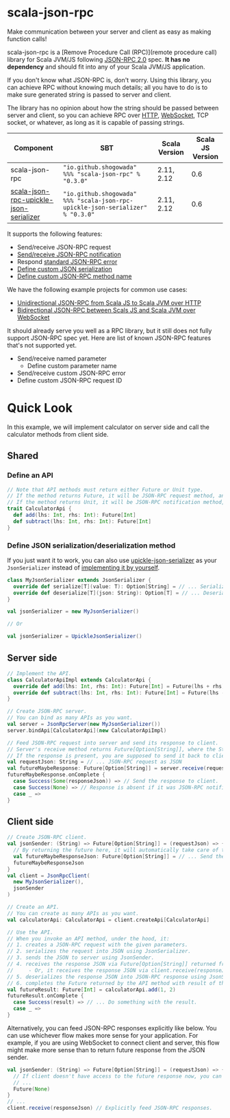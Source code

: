 # scala-json-rpc

Make communication between your server and client as easy as making function calls!

scala-json-rpc is a [Remove Procedure Call (RPC)](remote procedure call) library for Scala JVM/JS following [JSON-RPC 2.0](http://www.jsonrpc.org/specification) spec. **It has no dependency** and should fit into any of your Scala JVM/JS application.

If you don't know what JSON-RPC is, don't worry. Using this library, you can achieve RPC without knowing much details; all you have to do is to make sure generated string is passed to server and client.

The library has no opinion about how the string should be passed between server and client, so you can achieve RPC over [HTTP](examples/e2e), [WebSocket](examples/e2eWebSocket), TCP socket, or whatever, as long as it is capable of passing strings.

|Component|SBT|Scala Version|Scala JS Version|
|---|---|---|---|
|scala-json-rpc|```"io.github.shogowada" %%% "scala-json-rpc" % "0.3.0"```|2.11, 2.12|0.6|
|[scala-json-rpc-upickle-json-serializer](/upickle-json-serializer)|```"io.github.shogowada" %%% "scala-json-rpc-upickle-json-serializer" % "0.3.0"```|2.11, 2.12|0.6|

It supports the following features:

- Send/receive JSON-RPC request
- [Send/receive JSON-RPC notification](/examples/notification)
- Respond [standard JSON-RPC error](http://www.jsonrpc.org/specification#error_object)
- [Define custom JSON serialization](/examples/customJsonSerialization)
- [Define custom JSON-RPC method name](/examples/customMethodName)

We have the following example projects for common use cases:

- [Unidirectional JSON-RPC from Scala JS to Scala JVM over HTTP](examples/e2e)
- [Bidirectional JSON-RPC between Scals JS and Scala JVM over WebSocket](examples/e2eWebSocket)

It should already serve you well as a RPC library, but it still does not fully support JSON-RPC spec yet. Here are list of known JSON-RPC features that's not supported yet.

- Send/receive named parameter
    - Define custom parameter name
- Send/receive custom JSON-RPC error
- Define custom JSON-RPC request ID

# Quick Look

In this example, we will implement calculator on server side and call the calculator methods from client side.

## Shared

### Define an API

```scala
// Note that API methods must return either Future or Unit type.
// If the method returns Future, it will be JSON-RPC request method, and client can receive response.
// If the method returns Unit, it will be JSON-RPC notification method, and client does not receive response.
trait CalculatorApi {
  def add(lhs: Int, rhs: Int): Future[Int]
  def subtract(lhs: Int, rhs: Int): Future[Int]
}
```

### Define JSON serialization/deserialization method

If you just want it to work, you can also use [upickle-json-serializer](/upickle-json-serializer) as your ```JsonSerializer``` instead of [implementing it by yourself](/examples/customJsonSerialization).

```scala
class MyJsonSerializer extends JsonSerializer {
  override def serialize[T](value: T): Option[String] = // ... Serialize model into JSON.
  override def deserialize[T](json: String): Option[T] = // ... Deserialize JSON into model.
}

val jsonSerializer = new MyJsonSerializer()

// Or

val jsonSerializer = UpickleJsonSerializer()
```

## Server side

```scala
// Implement the API.
class CalculatorApiImpl extends CalculatorApi {
  override def add(lhs: Int, rhs: Int): Future[Int] = Future(lhs + rhs)
  override def subtract(lhs: Int, rhs: Int): Future[Int] = Future(lhs - rhs)
}

// Create JSON-RPC server.
// You can bind as many APIs as you want.
val server = JsonRpcServer(new MyJsonSerializer())
server.bindApi[CalculatorApi](new CalculatorApiImpl)

// Feed JSON-RPC request into server and send its response to client.
// Server's receive method returns Future[Option[String]], where the String is JSON-RPC response.
// If the response is present, you are supposed to send it back to client.
val requestJson: String = // ... JSON-RPC request as JSON
val futureMaybeResponse: Future[Option[String]] = server.receive(requestJson)
futureMaybeResponse.onComplete {
  case Success(Some(responseJson)) => // Send the response to client.
  case Success(None) => // Response is absent if it was JSON-RPC notification.
  case _ =>
}
```

## Client side

```scala
// Create JSON-RPC client.
val jsonSender: (String) => Future[Option[String]] = (requestJson) => {
  // By returning the future here, it will automatically take care of the responses for you.
  val futureMaybeResponseJson: Future[Option[String]] = // ... Send the request JSON and receive its response.
  futureMaybeResponseJson
}
val client = JsonRpcClient(
  new MyJsonSerializer(),
  jsonSender
)

// Create an API.
// You can create as many APIs as you want.
val calculatorApi: CalculatorApi = client.createApi[CalculatorApi]

// Use the API.
// When you invoke an API method, under the hood, it:
// 1. creates a JSON-RPC request with the given parameters.
// 2. serializes the request into JSON using JsonSerializer.
// 3. sends the JSON to server using JsonSender.
// 4. receives the response JSON via Future[Option[String]] returned from the JsonSender.
//     - Or, it receives the response JSON via client.receive(responseJson) method.
// 5. deserializes the response JSON into JSON-RPC response using JsonSerializer.
// 6. completes the Future returned by the API method with result of the JSON-RPC response.
val futureResult: Future[Int] = calculatorApi.add(1, 2)
futureResult.onComplete {
  case Success(result) => // ... Do something with the result.
  case _ =>
}
```

Alternatively, you can feed JSON-RPC responses explicitly like below. You can use whichever flow makes more sense for your application. For example, if you are using WebSocket to connect client and server, this flow might make more sense than to return future response from the JSON sender.

```scala
val jsonSender: (String) => Future[Option[String]] = (requestJson) => {
  // If client doesn't have access to the future response now, you can explicitly feed the response like below too.
  // ...
  Future(None)
}
// ...
client.receive(responseJson) // Explicitly feed JSON-RPC responses.
```
